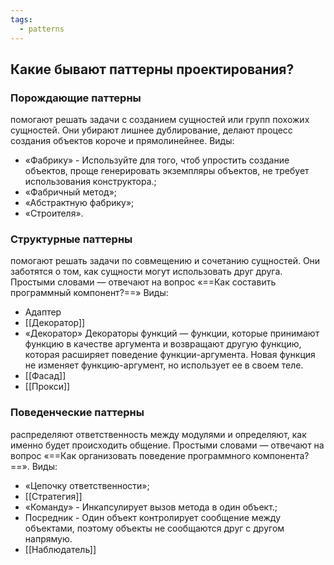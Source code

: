 ```yaml
---
tags:
  - patterns
---
```

## Какие бывают паттерны проектирования?

### Порождающие паттерны

помогают решать задачи с созданием сущностей или групп похожих сущностей. Они убирают лишнее дублирование, делают процесс создания объектов короче и прямолинейнее. Виды:

- «Фабрику» - Используйте для того, чтоб упростить создание объектов, проще генерировать экземпляры объектов, не требует использования конструктора.;
- «Фабричный метод»;
- «Абстрактную фабрику»;
- «Строителя».

### Структурные паттерны 

помогают решать задачи по совмещению и сочетанию сущностей. Они заботятся о том, как сущности могут использовать друг друга. Простыми словами — отвечают на вопрос «==Как составить программный компонент?==» Виды:
- Адаптер
- [[Декоратор]]
- «Декоратор»
	Декораторы функций — функции, которые принимают функцию в качестве аргумента и возвращают другую функцию, которая расширяет поведение функции-аргумента. Новая функция не изменяет функцию-аргумент, но использует ее в своем теле.
- [[Фасад]]
- [[Прокси]]

### Поведенческие паттерны 
распределяют ответственность между модулями и определяют, как именно будет происходить общение. Простыми словами — отвечают на вопрос «==Как организовать поведение программного компонента?==». Виды:

- «Цепочку ответственности»;
- [[Стратегия]]
- «Команду» - Инкапсулирует вызов метода в один объект.;
- Посредник - Один объект контролирует сообщение между объектами, поэтому объекты не сообщаются друг с другом напрямую.
- [[Наблюдатель]]
